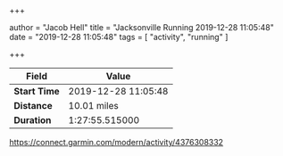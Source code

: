 +++

author = "Jacob Hell"
title = "Jacksonville Running 2019-12-28 11:05:48"
date = "2019-12-28 11:05:48"
tags = [
    "activity", "running"
]

+++

<!--more-->

|Field  |Value  |
|--- | --- |
|**Start Time**|2019-12-28 11:05:48|
|**Distance**|10.01 miles|
|**Duration**|1:27:55.515000|

https://connect.garmin.com/modern/activity/4376308332